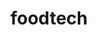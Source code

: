---
name: 'dep1'
title: 'foodtech'
title_thai: 'ภาควิชาเทคโนโลยีอาหาร'
layout: '@/layouts/departLayout.astro'
images:
  - id: 1
    src: '/public/mathcom.PNG'
    label: 'Pathway Camp'
    text: '55th Memory'
  - id: 2
    src: '/public/mathcom.PNG'
    label: 'Biochem Linkage'
    text: 'Special Content'
  - id: 3
    src: '/public/mathcom.PNG'
    label: 'More Content'
    text: 'Additional Info'
---